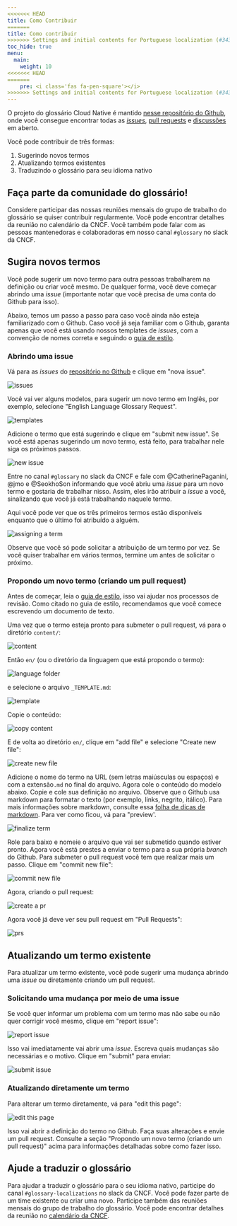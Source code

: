 ```yaml
---
<<<<<<< HEAD
title: Como Contribuir
=======
title: Como contribuir
>>>>>>> Settings and initial contents for Portuguese localization (#343)
toc_hide: true
menu:
  main:
    weight: 10
<<<<<<< HEAD
=======
    pre: <i class='fas fa-pen-square'></i>
>>>>>>> Settings and initial contents for Portuguese localization (#343)
---
```


O projeto do glossário Cloud Native é mantido [nesse repositório do Github](https://github.com/cncf/glossary), onde você consegue encontrar todas as [*issues*](https://github.com/cncf/glossary/issues), [pull requests](https://github.com/cncf/glossary/pulls) e [discussões](https://github.com/cncf/glossary/discussions) em aberto.

Você pode contribuir de três formas:

1) Sugerindo novos termos
2) Atualizando termos existentes
3) Traduzindo o glossário para seu idioma nativo

## Faça parte da comunidade do glossário!

Considere participar das nossas reuniões mensais do grupo de trabalho do glossário se quiser contribuir regularmente. Você
pode encontrar detalhes da reunião no calendário da CNCF. Você também pode falar com as pessoas mantenedoras e colaboradoras 
em nosso canal `#glossary` no slack da CNCF. 
## Sugira novos termos
Você pode sugerir um novo termo para outra pessoas trabalharem na definição ou criar você mesmo. De qualquer forma, você deve 
começar abrindo uma *issue* (importante notar que você precisa de uma conta do Github para isso).

Abaixo, temos um passo a passo para caso você ainda não esteja familiarizado com o Github. Caso você já seja familiar com o Github, garanta apenas que você está usando nossos templates de *issues*, com a convenção de nomes correta e seguindo o
[guia de estilo](https://glossary.cncf.io/style-guide/).

### Abrindo uma issue 
Vá para as *issues* do [repositório no Github](https://github.com/cncf/glossary/issues) e clique em "nova issue".

![issues](/images/how-to/howto-01.png)

Você vai ver alguns modelos, para sugerir um novo termo em Inglês, por exemplo, selecione "English Language Glossary Request".

![templates](/images/how-to/howto-02.png)

Adicione o termo que está sugerindo e clique em "submit new issue". Se você está apenas sugerindo um novo termo, está feito,
para trabalhar nele siga os próximos passos.

![new issue](/images/how-to/howto-03.png)

Entre no canal `#glossary` no slack da CNCF e fale com @CatherinePaganini, @jmo e @SeokhoSon informando que você abriu uma
*issue* para um novo termo e gostaria de trabalhar nisso. Assim, eles irão atribuir a *issue* a você, sinalizando que você
já está trabalhando naquele termo.

Aqui você pode ver que os três primeiros termos estão disponíveis enquanto que o último foi atribuído a alguém. 

![assigning a term](/images/how-to/howto-04.png)

Observe que você só pode solicitar a atribuição de um termo por vez. Se você quiser trabalhar em vários termos, termine um antes de solicitar o próximo.

### Propondo um novo termo (criando um pull request)

Antes de começar, leia o [guia de estilo](https://glossary.cncf.io/style-guide/), isso vai ajudar nos processos de revisão. Como citado no guia de estilo, recomendamos
que você comece escrevendo um documento de texto.

Uma vez que o termo esteja pronto para submeter o pull request, vá para o diretório `content/`:

![content](/images/how-to/howto-05.png)


Então `en/` (ou o diretório da linguagem que está propondo o termo):

![language folder](/images/how-to/howto-06.png)

e selecione o arquivo `_TEMPLATE.md`:

![template](/images/how-to/howto-07.png)

Copie o conteúdo:

![copy content](/images/how-to/howto-08.png)

E de volta ao diretório `en/`, clique em "add file" e selecione "Create new file":

![create new file](/images/how-to/howto-09.png)

Adicione o nome do termo na URL (sem letras maiúsculas ou espaços) e com a extensão`.md` no final do arquivo. Agora cole o conteúdo do modelo abaixo. Copie e cole sua definição
no arquivo. Observe que o Github usa markdown para formatar o texto (por exemplo, links, negrito, itálico). Para mais informações sobre markdown, consulte essa 
[folha de dicas de markdown](https://www.markdownguide.org/cheat-sheet/). Para ver como ficou, vá para "preview'.

![finalize term](/images/how-to/howto-10.png)

Role para baixo e nomeie o arquivo que vai ser submetido quando estiver pronto. Agora você está prestes a enviar o termo para a sua própria *branch* do Github. Para submeter o pull request você tem que realizar mais um passo. Clique em "commit new file":

![commit new file](/images/how-to/howto-11.png)

Agora, criando o pull request:

![create a pr](/images/how-to/howto-12.png)

Agora você já deve ver seu pull request em "Pull Requests":

![prs](/images/how-to/howto-13.png)

## Atualizando um termo existente
Para atualizar um termo existente, você pode sugerir uma mudança abrindo uma *issue* ou diretamente criando um pull request.

### Solicitando uma mudança por meio de uma issue
Se você quer informar um problema com um termo mas não sabe ou não quer corrigir você mesmo, clique em "report issue":
 
![report issue](/images/how-to/howto-14.png)

Isso vai imediatamente vai abrir uma *issue*. Escreva quais mudanças são necessárias e o motivo. Clique em "submit" para enviar:

![submit issue](/images/how-to/howto-15.png)

### Atualizando diretamente um termo
Para alterar um termo diretamente, vá para "edit this page":

![edit this page](/images/how-to/howto-16.png)

Isso vai abrir a definição do termo no Github. Faça suas alterações e envie um pull request. Consulte a seção "Propondo um novo termo (criando um pull request)" acima para 
informações detalhadas sobre como fazer isso.

## Ajude a traduzir o glossário
Para ajudar a traduzir o glossário para o seu idioma nativo, participe do canal `#glossary-localizations` no slack da CNCF. Você pode fazer parte de um time existente ou
criar uma novo. Participe também das reuniões mensais do grupo de trabalho do glossário. Você pode encontrar detalhes da reunião no [calendário da CNCF](https://www.cncf.io/calendar/).



